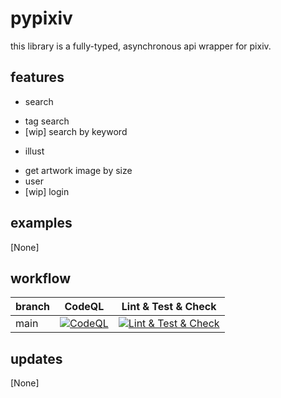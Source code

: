 # pypixiv
this library is a fully-typed, asynchronous api wrapper for pixiv.

## features
* search
 - tag search
 - [wip] search by keyword
* illust
 - get artwork image by size
 - user
 - [wip] login

## examples
[None]

## workflow
| branch | CodeQL                                                                                                                                                                    | Lint & Test & Check                                                                                                                                                                        |
|--------|---------------------------------------------------------------------------------------------------------------------------------------------------------------------------|--------------------------------------------------------------------------------------------------------------------------------------------------------------------------------------------|
| main   | [![CodeQL](https://github.com/DeltaLaboratory/pypixiv/actions/workflows/codeql.yaml/badge.svg)](https://github.com/DeltaLaboratory/pypixiv/actions/workflows/codeql.yaml) | [![Lint & Test & Check](https://github.com/DeltaLaboratory/pypixiv/actions/workflows/lint_test.yml/badge.svg)](https://github.com/DeltaLaboratory/pypixiv/actions/workflows/lint_test.yml) |

## updates
[None]